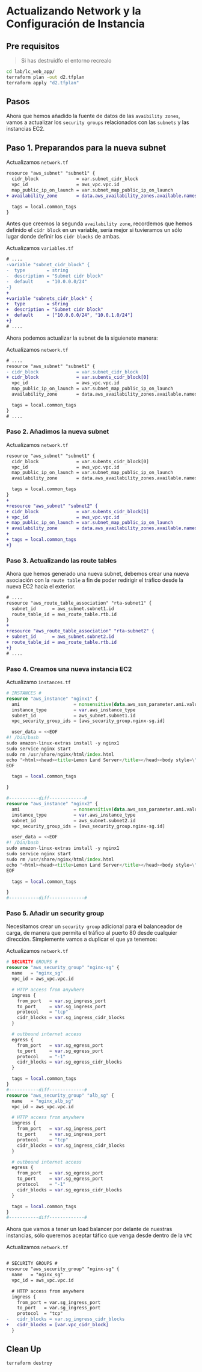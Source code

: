 # Actualizando Network y la Configuración de Instancia

## Pre requisitos

> Si has destruidfo el entorno recrealo

```bash
cd lab/lc_web_app/
terraform plan -out d2.tfplan
terraform apply "d2.tfplan"
```

## Pasos

Ahora que hemos añadido la fuente de datos de las `avaibility zones`, vamos a actualizar los `security groups` relacionados con las `subnets` y las instancias EC2.

## Paso 1. Preparandos para la nueva subnet

Actualizamos `network.tf`

```diff
resource "aws_subnet" "subnet1" {
  cidr_block              = var.subnet_cidr_block
  vpc_id                  = aws_vpc.vpc.id
  map_public_ip_on_launch = var.subnet_map_public_ip_on_launch
+ availability_zone       = data.aws_availability_zones.available.names[0]

  tags = local.common_tags
}
```

Antes que creemos la segunda `availability zone`, recordemos que hemos definido el `cidr block` en un variable, sería mejor si tuvieramos un sólo lugar donde definir los `cidr blocks` de ambas.

Actualizamos `variables.tf`

```diff
# ....
-variable "subnet_cidr_block" {
-  type        = string
-  description = "Subnet cidr block"
-  default     = "10.0.0.0/24"
-}
+
+variable "subnets_cidr_block" {
+  type        = string
+  description = "Subnet cidr block"
+  default     = ["10.0.0.0/24", "10.0.1.0/24"]
+}
# ....
```

Ahora podemos actualizar la subnet de la siguienete manera:

Actualizamos `network.tf`

```diff
# ....
resource "aws_subnet" "subnet1" {
- cidr_block              = var.subnet_cidr_block
+ cidr_block              = var.subents_cidr_block[0]
  vpc_id                  = aws_vpc.vpc.id
  map_public_ip_on_launch = var.subnet_map_public_ip_on_launch
  availability_zone       = data.aws_availability_zones.available.names[0]

  tags = local.common_tags
}
# ....
```

### Paso 2. Añadimos la nueva subnet

Actualizamos `network.tf`

```diff
resource "aws_subnet" "subnet1" {
  cidr_block              = var.subents_cidr_block[0]
  vpc_id                  = aws_vpc.vpc.id
  map_public_ip_on_launch = var.subnet_map_public_ip_on_launch
  availability_zone       = data.aws_availability_zones.available.names[0]

  tags = local.common_tags
}
+
+resource "aws_subnet" "subnet2" {
+ cidr_block              = var.subents_cidr_block[1]
+ vpc_id                  = aws_vpc.vpc.id
+ map_public_ip_on_launch = var.subnet_map_public_ip_on_launch
+ availability_zone       = data.aws_availability_zones.available.names[1]
+
+ tags = local.common_tags
+}
```

### Paso 3. Actualizando las route tables

Ahora que hemos generado una nueva subnet, debemos crear una nueva asociación con la `route table` a fin de poder redirigir el tráfico desde la nueva EC2 hacia el exterior.

```diff
# ....
resource "aws_route_table_association" "rta-subnet1" {
  subnet_id      = aws_subnet.subnet1.id
  route_table_id = aws_route_table.rtb.id
}
+
+resource "aws_route_table_association" "rta-subnet2" {
+ subnet_id      = aws_subnet.subnet2.id
+ route_table_id = aws_route_table.rtb.id
+}
# ....
```

### Paso 4. Creamos una nueva instancia EC2

Actualizamo `instances.tf`

```tf
# INSTANCES #
resource "aws_instance" "nginx1" {
  ami                    = nonsensitive(data.aws_ssm_parameter.ami.value)
  instance_type          = var.aws_instance_type
  subnet_id              = aws_subnet.subnet1.id
  vpc_security_group_ids = [aws_security_group.nginx-sg.id]

  user_data = <<EOF
#! /bin/bash
sudo amazon-linux-extras install -y nginx1
sudo service nginx start
sudo rm /usr/share/nginx/html/index.html
echo '<html><head><title>Lemon Land Server</title></head><body style=\"background-color:#1F778D\"><p style=\"text-align: center;\"><span style=\"color:#FFFFFF;\"><span style=\"font-size:28px;\">Welcome to &#127819; land</span></span></p></body></html>' | sudo tee /usr/share/nginx/html/index.html
EOF

  tags = local.common_tags

}

#-----------diff-------------#
resource "aws_instance" "nginx2" {
  ami                    = nonsensitive(data.aws_ssm_parameter.ami.value)
  instance_type          = var.aws_instance_type
  subnet_id              = aws_subnet.subnet2.id
  vpc_security_group_ids = [aws_security_group.nginx-sg.id]

  user_data = <<EOF
#! /bin/bash
sudo amazon-linux-extras install -y nginx1
sudo service nginx start
sudo rm /usr/share/nginx/html/index.html
echo '<html><head><title>Lemon Land Server</title></head><body style=\"background-color:#1F778D\"><p style=\"text-align: center;\"><span style=\"color:#FFFFFF;\"><span style=\"font-size:28px;\">Welcome to &#127819; land</span></span></p></body></html>' | sudo tee /usr/share/nginx/html/index.html
EOF

  tags = local.common_tags

}
#-----------diff-------------#
```

### Paso 5. Añadir un security group

Necesitamos crear un `security group` adicional para el balanceador de carga, de manera que permita el tráfico al puerto 80 desde cualquier dirección. Simplemente vamos a duplicar el que ya tenemos:

Actualizamos `network.tf`

```tf
# SECURITY GROUPS #
resource "aws_security_group" "nginx-sg" {
  name   = "nginx_sg"
  vpc_id = aws_vpc.vpc.id

  # HTTP access from anywhere
  ingress {
    from_port   = var.sg_ingress_port
    to_port     = var.sg_ingress_port
    protocol    = "tcp"
    cidr_blocks = var.sg_ingress_cidr_blocks
  }

  # outbound internet access
  egress {
    from_port   = var.sg_egress_port
    to_port     = var.sg_egress_port
    protocol    = "-1"
    cidr_blocks = var.sg_egress_cidr_blocks
  }

  tags = local.common_tags
}
#-----------diff-------------#
resource "aws_security_group" "alb_sg" {
  name   = "nginx_alb_sg"
  vpc_id = aws_vpc.vpc.id

  # HTTP access from anywhere
  ingress {
    from_port   = var.sg_ingress_port
    to_port     = var.sg_ingress_port
    protocol    = "tcp"
    cidr_blocks = var.sg_ingress_cidr_blocks
  }

  # outbound internet access
  egress {
    from_port   = var.sg_egress_port
    to_port     = var.sg_egress_port
    protocol    = "-1"
    cidr_blocks = var.sg_egress_cidr_blocks
  }

  tags = local.common_tags
}
#-----------diff-------------#
```

Ahora que vamos a tener un load balancer por delante de nuestras instancias, sólo queremos aceptar táfico que venga desde dentro de la `VPC`

Actualizamos `network.tf`

```diff

# SECURITY GROUPS #
resource "aws_security_group" "nginx-sg" {
  name   = "nginx_sg"
  vpc_id = aws_vpc.vpc.id

  # HTTP access from anywhere
  ingress {
    from_port = var.sg_ingress_port
    to_port   = var.sg_ingress_port
    protocol  = "tcp"
-   cidr_blocks = var.sg_ingress_cidr_blocks
+   cidr_blocks = [var.vpc_cidr_block]
  }

```


## Clean Up

```bash
terraform destroy
```